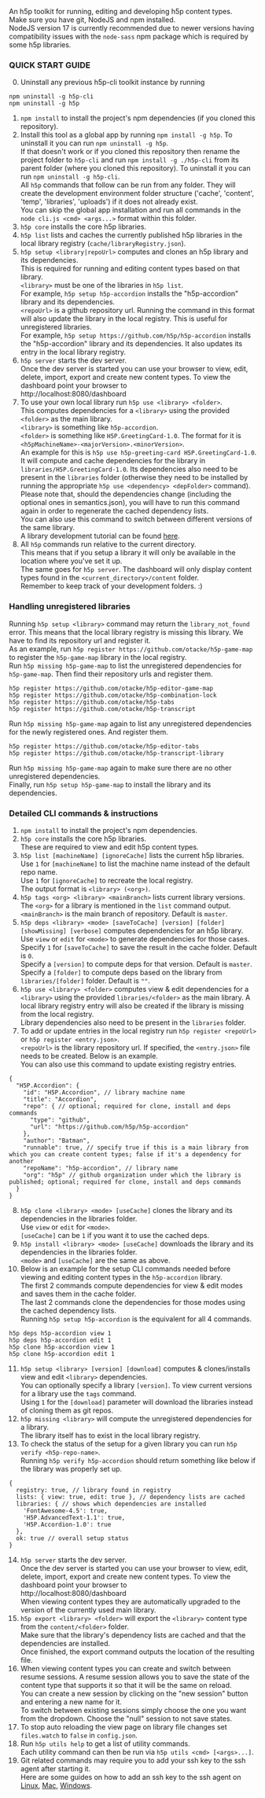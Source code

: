 An h5p toolkit for running, editing and developing h5p content types.  
Make sure you have git, NodeJS and npm installed.  
NodeJS version 17 is currently recommended due to newer versions having compatibility issues with the `node-sass` npm package which is required by some h5p libraries.  

### QUICK START GUIDE

0. Uninstall any previous h5p-cli toolkit instance by running  
```
npm uninstall -g h5p-cli
npm uninstall -g h5p
```  
1. `npm install` to install the project's npm dependencies (if you cloned this repository).  
2. Install this tool as a global app by running `npm install -g h5p`. To uninstall it you can run `npm uninstall -g h5p`.  
If that doesn't work or if you cloned this repository then rename the project folder to `h5p-cli` and run `npm install -g ./h5p-cli` from its parent folder (where you cloned this repository). To uninstall it you can run `npm uninstall -g h5p-cli`.  
All `h5p` commands that follow can be run from any folder. They will create the development environment folder structure ('cache', 'content', 'temp', 'libraries', 'uploads') if it does not already exist.  
You can skip the global app installation and run all commands in the `node cli.js <cmd> <args...>` format within this folder.  
3. `h5p core` installs the core h5p libraries.  
4. `h5p list` lists and caches the currently published h5p libraries in the local library registry (`cache/libraryRegistry.json`).  
5. `h5p setup <library|repoUrl>` computes and clones an h5p library and its dependencies.  
This is required for running and editing content types based on that library.  
`<library>` must be one of the libraries in `h5p list`.  
For example, `h5p setup h5p-accordion` installs the "h5p-accordion" library and its dependencies.  
`<repoUrl>` is a github repository url. Running the command in this format will also update the library in the local registry. This is useful for unregistered libraries.  
For example, `h5p setup https://github.com/h5p/h5p-accordion` installs the "h5p-accordion" library and its dependencies. It also updates its entry in the local library registry.  
6. `h5p server` starts the dev server.  
Once the dev server is started you can use your browser to view, edit, delete, import, export and create new content types. To view the dashboard point your browser to  
http://localhost:8080/dashboard  
7. To use your own local library run `h5p use <library> <folder>`.  
This computes dependencies for a `<library>` using the provided `<folder>` as the main library.  
`<library>` is something like `h5p-accordion`.  
`<folder>` is something like `H5P.GreetingCard-1.0`. The format for it is `<h5pMachineName>-<majorVersion>.<minorVersion>`.  
An example for this is `h5p use h5p-greeting-card H5P.GreetingCard-1.0`. It will compute and cache dependencies for the library in `libraries/H5P.GreetingCard-1.0`. Its dependencies also need to be present in the `libraries` folder (otherwise they need to be installed by running the appropriate `h5p use <dependency> <depFolder>` command).  
Please note that, should the dependencies change (including the optional ones in semantics.json), you will have to run this command again in order to regenerate the cached dependency lists.  
You can also use this command to switch between different versions of the same library.  
A library development tutorial can be found [here](https://h5p.org/library-development).  
8. All `h5p` commands run relative to the current directory.  
This means that if you setup a library it will only be available in the location where you've set it up.  
The same goes for `h5p server`. The dashboard will only display content types found in the `<current_directory>/content` folder.  
Remember to keep track of your development folders. :)  

### Handling unregistered libraries

Running `h5p setup <library>` command may return the `library_not_found` error. This means that the local library registry is missing this library. We have to find its repository url and register it.  
As an example, run `h5p register https://github.com/otacke/h5p-game-map` to register the `h5p-game-map` library in the local registry.  
Run `h5p missing h5p-game-map` to list the unregistered dependencies for `h5p-game-map`. Then find their repository urls and register them.  
```
h5p register https://github.com/otacke/h5p-editor-game-map
h5p register https://github.com/otacke/h5p-combination-lock
h5p register https://github.com/otacke/h5p-tabs
h5p register https://github.com/otacke/h5p-transcript
```
Run `h5p missing h5p-game-map` again to list any unregistered dependencies for the newly registered ones. And register them.  
```
h5p register https://github.com/otacke/h5p-editor-tabs
h5p register https://github.com/otacke/h5p-transcript-library
```
Run `h5p missing h5p-game-map` again to make sure there are no other unregistered dependencies.  
Finally, run `h5p setup h5p-game-map` to install the library and its dependencies.  

### Detailed CLI commands & instructions

1. `npm install` to install the project's npm dependencies.  
2. `h5p core` installs the core h5p libraries.  
These are required to view and edit h5p content types.  
3. `h5p list [machineName] [ignoreCache]` lists the current h5p libraries.  
Use `1` for `[machineName]` to list the machine name instead of the default repo name.  
Use `1` for `[ignoreCache]` to recreate the local registry.  
The output format is `<library> (<org>)`.  
4. `h5p tags <org> <library> <mainBranch>` lists current library versions.  
The `<org>` for a library is mentioned in the `list` command output.  
`<mainBranch>` is the main branch of repository. Default is `master`.  
5. `h5p deps <library> <mode> [saveToCache] [version] [folder] [showMissing] [verbose]` computes dependencies for an h5p library.  
Use `view` or `edit` for `<mode>` to generate dependencies for those cases.  
Specify `1` for `[saveToCache]` to save the result in the cache folder. Default is `0`.  
Specify a `[version]` to compute deps for that version. Default is `master`.  
Specify a `[folder]` to compute deps based on the library from `libraries/[folder]` folder. Default is `""`.  
6. `h5p use <library> <folder>` computes view & edit dependencies for a `<library>` using the provided `libraries/<folder>` as the main library. A local library registry entry will also be created if the library is missing from the local registry.  
Library dependencies also need to be present in the `libraries` folder.  
7. To add or update entries in the local registry run `h5p register <repoUrl>` or `h5p register <entry.json>`.  
`<repoUrl>` is the library repository url.
If specified, the `<entry.json>` file needs to be created. Below is an example.  
You can also use this command to update existing registry entries.  
```
{
  "H5P.Accordion": {
    "id": "H5P.Accordion", // library machine name
    "title": "Accordion",
    "repo": { // optional; required for clone, install and deps commands
      "type": "github",
      "url": "https://github.com/h5p/h5p-accordion"
    },
    "author": "Batman",
    "runnable": true, // specify true if this is a main library from which you can create content types; false if it's a dependency for another
    "repoName": "h5p-accordion", // library name
    "org": "h5p" // github organization under which the library is published; optional; required for clone, install and deps commands
  }
}
```
8. `h5p clone <library> <mode> [useCache]` clones the library and its dependencies in the libraries folder.  
Use `view` or `edit` for `<mode>`.  
`[useCache]` can be `1` if you want it to use the cached deps.  
9. `h5p install <library> <mode> [useCache]` downloads the library and its dependencies in the libraries folder.  
`<mode>` and `[useCache]` are the same as above.  
10. Below is an example for the setup CLI commands needed before viewing and editing content types in the `h5p-accordion` library.  
The first 2 commands compute dependencies for view & edit modes and saves them in the cache folder.  
The last 2 commands clone the dependencies for those modes using the cached dependency lists.  
Running `h5p setup h5p-accordion` is the equivalent for all 4 commands.  
```
h5p deps h5p-accordion view 1
h5p deps h5p-accordion edit 1
h5p clone h5p-accordion view 1
h5p clone h5p-accordion edit 1
```
11. `h5p setup <library> [version] [download]` computes & clones/installs view and edit `<library>` dependencies.  
You can optionally specify a library `[version]`. To view current versions for a library use the `tags` command.  
Using `1` for the `[download]` parameter will download the libraries instead of cloning them as git repos.  
12. `h5p missing <library>` will compute the unregistered dependencies for a library.  
The library itself has to exist in the local library registry.  
13. To check the status of the setup for a given library you can run `h5p verify <h5p-repo-name>`.  
Running `h5p verify h5p-accordion` should return something like below if the library was properly set up.  
```
{
  registry: true, // library found in registry
  lists: { view: true, edit: true }, // dependency lists are cached
  libraries: { // shows which dependencies are installed
    'FontAwesome-4.5': true,
    'H5P.AdvancedText-1.1': true,
    'H5P.Accordion-1.0': true
  },
  ok: true // overall setup status
}

```
14. `h5p server` starts the dev server.  
Once the dev server is started you can use your browser to view, edit, delete, import, export and create new content types. To view the dashboard point your browser to  
http://localhost:8080/dashboard  
When viewing content types they are automatically upgraded to the version of the currently used main library.  
15. `h5p export <library> <folder>` will export the `<library>` content type from the `content/<folder>` folder.  
Make sure that the library's dependency lists are cached and that the dependencies are installed.  
Once finished, the export command outputs the location of the resulting file.  
16. When viewing content types you can create and switch between resume sessions. A resume session allows you to save the state of the content type that supports it so that it will be the same on reload.  
You can create a new session by clicking on the "new session" button and entering a new name for it.  
To switch between existing sessions simply choose the one you want from the dropdown. Choose the "null" session to not save states.  
17. To stop auto reloading the view page on library file changes set `files.watch` to `false` in `config.json`.  
18. Run `h5p utils help` to get a list of utility commands.  
Each utility command can then be run via `h5p utils <cmd> [<args>...]`.  
19. Git related commands may require you to add your ssh key to the ssh agent after starting it.  
Here are some guides on how to add an ssh key to the ssh agent on [Linux](https://docs.github.com/en/enterprise-cloud@latest/authentication/connecting-to-github-with-ssh/generating-a-new-ssh-key-and-adding-it-to-the-ssh-agent#adding-your-ssh-key-to-the-ssh-agent), [Mac](https://docs.github.com/en/enterprise-cloud@latest/authentication/connecting-to-github-with-ssh/generating-a-new-ssh-key-and-adding-it-to-the-ssh-agent?platform=mac#adding-your-ssh-key-to-the-ssh-agent), [Windows](https://docs.github.com/en/enterprise-cloud@latest/authentication/connecting-to-github-with-ssh/generating-a-new-ssh-key-and-adding-it-to-the-ssh-agent?platform=windows#adding-your-ssh-key-to-the-ssh-agent).  
